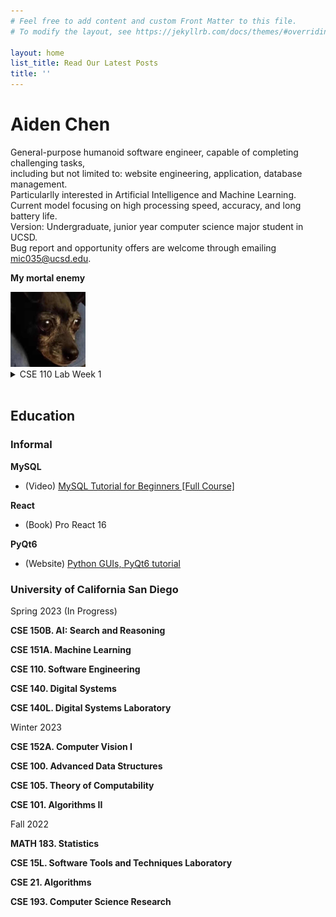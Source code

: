 ```yaml
---
# Feel free to add content and custom Front Matter to this file.
# To modify the layout, see https://jekyllrb.com/docs/themes/#overriding-theme-defaults

layout: home
list_title: Read Our Latest Posts
title: ''
---
```


# Aiden Chen

General-purpose humanoid software engineer, capable of completing challenging tasks, <br>
including but not limited to: website engineering, application, database management. <br>
Particularlly interested in Artificial Intelligence and Machine Learning. <br>
Current model focusing on high processing speed, accuracy, and long battery life. <br>
Version: Undergraduate, junior year computer science major student in UCSD. <br>
Bug report and opportunity offers are welcome through emailing mic035@ucsd.edu. <br>

**My mortal enemy**

<img src="image/chica.png" alt="chica" width="120" height="120">

<details>
<summary>CSE 110 Lab Week 1</summary>

### Headings

**Styling text**

> Quoting text

`Quoting code`

[External Link](https://www.google.com/)

[Section Link](#headings)

[Relative links](/about.markdown)

- Ordered List

1. Unordered List

- [ ] Task lists

</details>

<br>

## Education

### Informal

**MySQL**
- (Video) [MySQL Tutorial for Beginners [Full Course]](https://www.youtube.com/watch?v=7S_tz1z_5bA&t=1214s)

**React**
- (Book) Pro React 16

**PyQt6**
- (Website) [Python GUIs, PyQt6 tutorial](https://www.pythonguis.com/pyqt6-tutorial/)

### University of California San Diego

Spring 2023 (In Progress)

**CSE 150B. AI: Search and Reasoning**

**CSE 151A. Machine Learning**

**CSE 110. Software Engineering**

**CSE 140. Digital Systems**

**CSE 140L. Digital Systems Laboratory**

Winter 2023

**CSE 152A. Computer Vision I**

**CSE 100. Advanced Data Structures**

**CSE 105. Theory of Computability**

**CSE 101. Algorithms II**

Fall 2022

**MATH 183. Statistics**

**CSE 15L. Software Tools and Techniques Laboratory**

**CSE 21. Algorithms**

**CSE 193. Computer Science Research**
